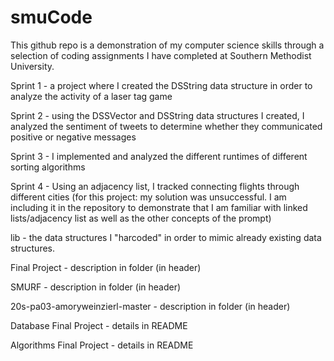 # smuCode
This github repo is a demonstration of my computer science skills through a selection of coding assignments I have completed at Southern Methodist University. 

Sprint 1 - a project where I created the DSString data structure in order to analyze the activity of a laser tag game

Sprint 2 - using the DSSVector and DSString data structures I created, I analyzed the sentiment of tweets to determine whether they                  communicated positive or negative messages

Sprint 3 - I implemented and analyzed the different runtimes of different sorting algorithms

Sprint 4 - Using an adjacency list, I tracked connecting flights through different cities (for this project: my solution was unsuccessful. I am including it in the repository to demonstrate that I am familiar with linked lists/adjacency list as well as the other concepts of the prompt)

lib - the data structures I "harcoded" in order to mimic already existing data structures.

Final Project - description in folder (in header)

SMURF - description in folder (in header)

20s-pa03-amoryweinzierl-master - description in folder (in header)

Database Final Project - details in README

Algorithms Final Project - details in README

